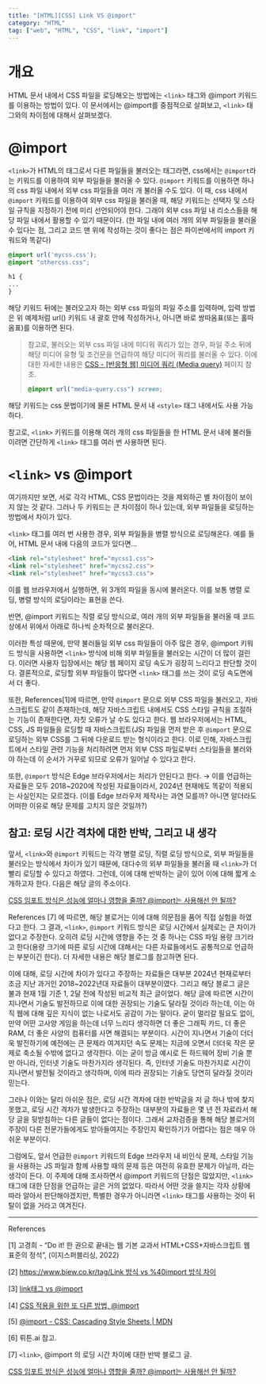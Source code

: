 ```yaml
---
title: "[HTML][CSS] Link VS @import"
category: "HTML"
tag: ["web", "HTML", "CSS", "link", "import"]
---
```


# 개요

HTML 문서 내에서 CSS 파일을 로딩해오는 방법에는 `<link>` 태그와 @import 키워드를 이용하는 방법이 있다. 이 문서에서는 @import를 중점적으로 살펴보고, `<link>` 태그와의 차이점에 대해서 살펴보겠다. 

# @import

`<link>`가 HTML의 태그로서 다른 파일들을 불러오는 태그라면, css에서는 `@import`라는 키워드를 이용하여 외부 파일들을 불러올 수 있다. `@import` 키워드를 이용하면 하나의 css 파일 내에서 외부 css 파일들을 여러 개 불러올 수도 있다. 이 때, css 내에서 `@import` 키워드를 이용하여 외부 css 파일을 불러올 때, 해당 키워드는 선택자 및 스타일 규칙을 지정하기 전에 미리 선언되어야 한다. 그래야 외부 css 파일 내 리소스들을 해당 파일 내에서 활용할 수 있기 때문이다. (한 파일 내에 여러 개의 외부 파일들을 불러올 수 있다는 점, 그리고 코드 맨 위에 작성하는 것이 좋다는 점은 파이썬에서의 import 키워드와 똑같다)

```css
@import url('mycss.css');
@import "othercss.css";

h1 {
...
}
```

해당 키워드 뒤에는 불러오고자 하는 외부 css 파일의 파일 주소를 입력하며, 입력 방법은 위 예제처럼 url() 키워드 내 괄호 안에 작성하거나, 아니면 바로 쌍따옴표(또는 홀따옴표)를 이용하면 된다. 

> 참고로, 불러오는 외부 css 파일 내에 미디워 쿼리가 있는 경우, 파일 주소 뒤에 해당 미디어 유형 및 조건문을 언급하여 해당 미디어 쿼리를 불러올 수 있다. 이에 대한 자세한 내용은 [CSS - [반응형 웹] 미디어 쿼리 (Media query)](/css/css-responsive-web-media-query/) 페이지 참조.
> 
> 
> ```css
> @import url("media-query.css") screen;
> ```
> 

해당 키워드는 css 문법이기에 물론 HTML 문서 내 `<style>` 태그 내에서도 사용 가능하다. 

참고로, `<link>` 키워드를 이용해 여러 개의 css 파일들을 한 HTML 문서 내에 불러들이려면 간단하게 `<link>` 태그를 여러 번 사용하면 된다. 

# `<link>` vs @import

여기까지만 보면, 서로 각각 HTML, CSS 문법이라는 것을 제외하곤 별 차이점이 보이지 않는 것 같다. 그러나 두 키워드는 큰 차이점이 하나 있는데, 외부 파일들을 로딩하는 방법에서 차이가 있다. 

`<link>` 태그를 여러 번 사용한 경우, 외부 파일들을 병렬 방식으로 로딩해온다. 예를 들어, HTML 문서 내에 다음의 코드가 있다면…

```html
<link rel="stylesheet" href="mycss1.css">
<link rel="stylesheet" href="mycss2.css">
<link rel="stylesheet" href="mycss3.css">
```

이를 웹 브라우저에서 실행하면, 위 3개의 파일을 동시에 불러온다. 이를 보통 병렬 로딩, 병렬 방식의 로딩이라는 표현을 쓴다. 

반면, @import 키워드는 직렬 로딩 방식으로, 여러 개의 외부 파일들을 불러올 때 코드 상에서 위에서 아래로 하나씩 순차적으로 불러온다. 

이러한 특성 때문에, 만약 불러들일 외부 css 파일들이 아주 많은 경우, @import 키워드 방식을 사용하면 `<link>` 방식에 비해 외부 파일들을 불러오는 시간이 더 많이 걸린다. 이러면 사용자 입장에서는 해당 웹 페이지 로딩 속도가 굉장히 느리다고 판단할 것이다. 결론적으로, 로딩할 외부 파일들이 많다면 `<link>` 태그를 쓰는 것이 로딩 속도면에서 더 좋다. 

또한, References[1]에 따르면, 만약 `@import` 문으로 외부 CSS 파일을 불러오고, 자바스크립트도 같이 존재하는데, 해당 자바스크립트 내에서도 CSS 스타일 규칙을 조절하는 기능이 존재한다면, 자칫 오류가 날 수도 있다고 한다. 웹 브라우저에서는 HTML, CSS, JS 파일들을 로딩할 때 자바스크립트(JS) 파일을 먼저 받은 후 `@import` 문으로 로딩하는 외부 CSS를 그 뒤에 다운로드 받는 형식이라고 한다. 이로 인해, 자바스크립트에서 스타일 관련 기능을 처리하려면 먼저 외부 CSS 파일로부터 스타일들을 불러와야 하는데 이 순서가 거꾸로 되므로 오류가 일어날 수 있다고 한다. 

또한, `@import` 방식은 Edge 브라우저에서는 처리가 안된다고 한다. → 이를 언급하는 자료들은 모두 2018~2020에 작성된 자료들이라서, 2024년 현재에도 똑같이 적용되는 사실인지는 모르겠다. (이를 Edge 브라우저 제작사는 과연 모를까? 아니면 알더라도 어떠한 이유로 해당 문제를 고치지 않은 것일까?)

## 참고: 로딩 시간 격차에 대한 반박, 그리고 내 생각

앞서, `<link>`와 `@import` 키워드는 각각 병렬 로딩, 직렬 로딩 방식으로, 외부 파일들을 불러오는 방식에서 차이가 있기 때문에, 대다수의 외부 파일들을 불러올 때 `<link>`가 더 빨리 로딩할 수 있다고 하였다. 그런데, 이에 대해 반박하는 글이 있어 이에 대해 짧게 소개하고자 한다. 다음은 해당 글의 주소이다.

[CSS 임포트 방식은 성능에 얼마나 영향을 줄까? @import는 사용해선 안 될까?](https://mytory.net/archives/15418)

References [7] 에 따르면, 해당 블로거는 이에 대해 의문점을 품어 직접 실험을 하였다고 한다. 그 결과, `<link>`, `@import` 키워드 방식은 로딩 시간에서 실제로는 큰 차이가 없다고 주장한다. 오히려 로딩 시간에 영향을 주는 것 중 하나는 CSS 파일 용량 크기라고 한다(용량 크기에 따른 로딩 시간에 대해서는 다른 자료들에서도 공통적으로 언급하는 부분이긴 한다). 더 자세한 내용은 해당 블로그를 참고하면 된다. 

이에 대해, 로딩 시간에 차이가 있다고 주장하는 자료들은 대부분 2024년 현재로부터 조금 지난 과거인 2018~2022년대 자료들이 대부분이였다. 그리고 해당 블로그 글은 불과 현재 1월 기준 1, 2달 전에 작성된 비교적 최근 글이었다. 해당 글에 따르면 시간이 지나면서 기술도 발전하므로 이에 대한 권장되는 기술도 달라질 것이라 하는데, 이는 아직 웹에 대해 깊은 지식이 없는 나로서도 공감이 가는 말이다. 굳이 멀리갈 필요도 없이, 만약 어떤 고사양 게임을 하는데 너무 느리다 생각하면 더 좋은 그래픽 카드, 더 좋은 RAM, 더 좋은 사양의 컴퓨터를 사면 해결되는 부분이다. 시간이 지나면서 기술이 더더욱 발전하기에 예전에는 큰 문제라 여겨지던 속도 문제는 지금에 오면서 더더욱 작은 문제로 축소될 수밖에 없다고 생각한다. 이는 굳이 방금 예시로 든 하드웨어 장비 기술 뿐만 아니라, 인터넷 기술도 마찬가지라 생각된다. 즉, 인터넷 기술도 마찬가지로 시간이 지나면서 발전될 것이라고 생각하며, 이에 따라 권장되는 기술도 당연히 달라질 것이라 믿는다.

그러나 이와는 달리 아쉬운 점은, 로딩 시간 격차에 대한 반박글을 저 글 하나 밖에 찾지 못했고, 로딩 시간 격차가 발생한다고 주장하는 대부분의 자료들은 몇 년 전 자료라서 해당 글을 뒷받침하는 다른 글들이 없다는 점이다. 그래서 교차검증을 통해 해당 블로거의 주장이 다른 전문가들에게도 받아들여지는 주장인지 확인하기가 어렵다는 점은 매우 아쉬운 부분이다. 

그럼에도, 앞서 언급한 `@import` 키워드의 Edge 브라우저 내 비인식 문제, 스타일 기능을 사용하는 JS 파일과 함께 사용할 때의 문제 등은 여전히 유효한 문제가 아닐까, 라는 생각이 든다. 이 주제에 대해 조사하면서 @import 키워드의 단점은 많았지만, `<link>` 태그에 대한 단점을 언급하는 글은 거의 없었다. 따라서 어떤 것을 쓸지는 각자 상황에 따라 알아서 판단해야겠지만, 특별한 경우가 아니라면 `<link>` 태그를 사용하는 것이 뒤탈이 없을 거라고 여겨진다. 

---

References

[1] 고경희 - “Do it! 한 권으로 끝내는 웹 기본 교과서 HTML+CSS+자바스크립트 웹 표준의 정석”, (이지스퍼블리싱, 2022)

[2] [https://www.biew.co.kr/tag/Link 방식 vs %40import 방식 차이](https://www.biew.co.kr/tag/Link%20%EB%B0%A9%EC%8B%9D%20vs%20%40import%20%EB%B0%A9%EC%8B%9D%20%EC%B0%A8%EC%9D%B4)

[3] [link태그 vs @import](https://velog.io/@gga01075/link-vs-import)

[4] [CSS 적용을 위한 또 다른 방법, @import](https://abcdqbbq.tistory.com/10)

[5] [@import - CSS: Cascading Style Sheets \| MDN](https://developer.mozilla.org/ko/docs/Web/CSS/@import)

[6] 뤼튼.ai 참고.

[7] `<link>`, @import 의 로딩 시간 차이에 대한 반박 블로그 글.

[CSS 임포트 방식은 성능에 얼마나 영향을 줄까? @import는 사용해선 안 될까?](https://mytory.net/archives/15418)
